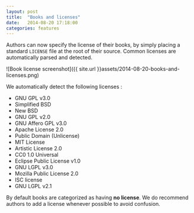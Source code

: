 ```yaml
---
layout: post
title:  "Books and licenses"
date:   2014-08-20 17:18:00
categories: features
---
```

Authors can now specify the license of their books, by simply placing a standard `LICENSE` file at the root of their source. Common licenses are automatically parsed and detected.

<!-- more -->

![Book license screenshot]({{ site.url }}assets/2014-08-20-books-and-licenses.png)

We automatically detect the following licenses :

- GNU GPL v3.0
- Simplified BSD
- New BSD
- GNU GPL v2.0
- GNU Affero GPL v3.0
- Apache License 2.0
- Public Domain (Unlicense)
- MIT License
- Artistic License 2.0
- CC0 1.0 Universal
- Eclipse Public License v1.0
- GNU LGPL v3.0
- Mozilla Public License 2.0
- ISC license
- GNU LGPL v2.1

By default books are categorized as having **no license**. We do recommend authors to add a license whenever possible to avoid confusion.
